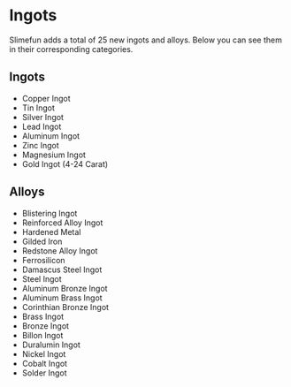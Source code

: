 # Ingots
Slimefun adds a total of 25 new ingots and alloys. Below you can see them in their corresponding categories.

## Ingots
* Copper Ingot
* Tin Ingot
* Silver Ingot
* Lead Ingot
* Aluminum Ingot
* Zinc Ingot
* Magnesium Ingot
* Gold Ingot (4-24 Carat)

## Alloys
* Blistering Ingot
* Reinforced Alloy Ingot
* Hardened Metal
* Gilded Iron
* Redstone Alloy Ingot
* Ferrosilicon
* Damascus Steel Ingot
* Steel Ingot
* Aluminum Bronze Ingot
* Aluminum Brass Ingot
* Corinthian Bronze Ingot
* Brass Ingot
* Bronze Ingot
* Billon Ingot
* Duralumin Ingot
* Nickel Ingot
* Cobalt Ingot
* Solder Ingot